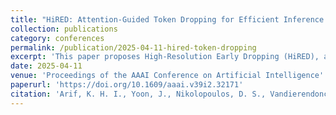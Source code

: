 ```yaml
---
title: "HiRED: Attention-Guided Token Dropping for Efficient Inference of High-Resolution Vision-Language Models"
collection: publications
category: conferences
permalink: /publication/2025-04-11-hired-token-dropping
excerpt: 'This paper proposes High-Resolution Early Dropping (HiRED), a plug-and-play token-dropping method that enhances efficiency in high-resolution vision-language models while maintaining performance.'
date: 2025-04-11
venue: 'Proceedings of the AAAI Conference on Artificial Intelligence'
paperurl: 'https://doi.org/10.1609/aaai.v39i2.32171'
citation: 'Arif, K. H. I., Yoon, J., Nikolopoulos, D. S., Vandierendonck, H., John, D., & Ji, B. (2025). &quot;HiRED: Attention-Guided Token Dropping for Efficient Inference of High-Resolution Vision-Language Models.&quot; <i>Proceedings of the AAAI Conference on Artificial Intelligence</i>, 39(2), 1773-1781. https://doi.org/10.1609/aaai.v39i2.32171'
---
```

